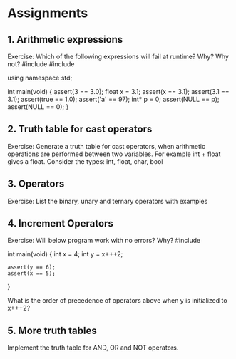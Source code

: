 # Assignments

## 1. Arithmetic expressions
Exercise: Which of the following expressions will fail at runtime? Why? Why not?
#include <iostream>
#include <cassert>

using namespace std;

int main(void) {
    assert(3 == 3.0);
    float x = 3.1;
    assert(x == 3.1);
    assert(3.1 == 3.1);
    assert(true == 1.0);
    assert('a' == 97);
    int* p = 0;
    assert(NULL == p);
    assert(NULL == 0);
}


## 2. Truth table for cast operators
Exercise: Generate a truth table for cast operators, when arithmetic operations are performed between two variables. For example int + float gives a float. Consider the types: int, float, char, bool

## 3. Operators
Exercise: List the binary, unary and ternary operators with examples

## 4. Increment Operators
Exercise: Will below program work with no errors? Why?
 #include <cassert>
  
 int main(void) {
    int x = 4;
    int y = x+++2;

    assert(y == 6);
    assert(x == 5);
 }

What is the order of precedence of operators above when y is initialized to x+++2?

## 5. More truth tables
Implement the truth table for AND, OR and NOT operators.
